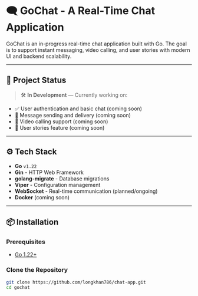 # 🗨️ GoChat - A Real-Time Chat Application

GoChat is an in-progress real-time chat application built with Go. The goal is to support instant messaging, video calling, and user stories with modern UI and backend scalability.

---

## 🚧 Project Status

> 🛠️ **In Development** — Currently working on:
- ✅ User authentication and basic chat (coming soon)
- 🔄 Message sending and delivery (coming soon)
- 🎥 Video calling support (coming soon)
- 📸 User stories feature (coming soon)

---

## ⚙️ Tech Stack

- **Go** `v1.22`
- **Gin** - HTTP Web Framework
- **golang-migrate** - Database migrations
- **Viper** - Configuration management
- **WebSocket** - Real-time communication (planned/ongoing)
- **Docker** (coming soon)

---

## 📦 Installation

### Prerequisites

- [Go 1.22+](https://go.dev/dl/)

### Clone the Repository

```bash
git clone https://github.com/longkhan786/chat-app.git
cd gochat
